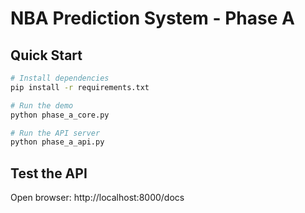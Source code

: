 # NBA Prediction System - Phase A

## Quick Start
```bash
# Install dependencies
pip install -r requirements.txt

# Run the demo
python phase_a_core.py

# Run the API server
python phase_a_api.py
```

## Test the API
Open browser: http://localhost:8000/docs